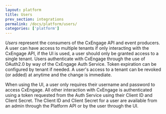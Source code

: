 ```yaml
---
layout: platform
title: Users
prev_section: integrations
permalink: /docs/platform/users/
categories: ['platform']
---
```


*Users* represent the consumers of the CxEngage API and event producers. A user can have access to multiple
tenants if only interacting with the CxEngage API, if the UI is used, a user should only be granted access to
a single tenant. Users authenticate with CxEngage through the use of OAuth2.0 by way of the CxEngage Auth Service.
Token expiration can be configured by tenant if needed. A user's access to a tenant can be revoked (or added) at anytime and
the change is immediate.

When using the UI, a user only requires their username and password to access CxEngage. All other interaction with CxEngage
is authenticated using a token requested from the Auth Service using their Client ID and Client Secret. The Client ID and
Client Secret for a user are available from an admin through the Platform API or by the user through the UI.
